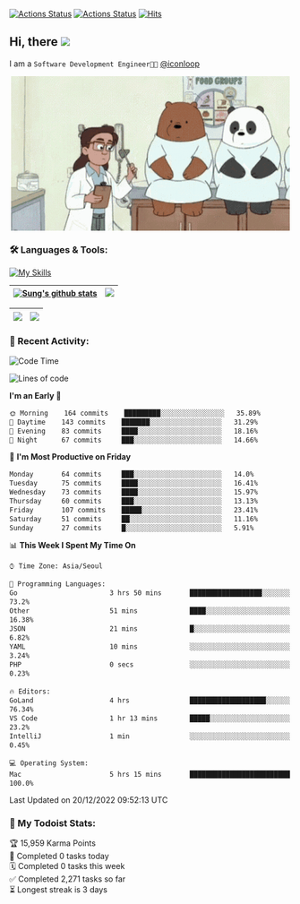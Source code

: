 
[![Actions Status](https://github.com/ddok2/ddok2/workflows/Todoist%20Readme/badge.svg)](https://github.com/ddok2/ddok2/actions)
[![Actions Status](https://github.com/ddok2/ddok2/workflows/wakatime-stats/badge.svg)](https://github.com/ddok2/ddok2/actions)
[![Hits](https://hits.seeyoufarm.com/api/count/incr/badge.svg?url=https%3A%2F%2Fgithub.com%2Fddok2&count_bg=%23FF9595&title_bg=%23555555&icon=github.svg&icon_color=%23FFFFFF&title=hits&edge_flat=false)](https://hits.seeyoufarm.com)

<!-- ![visitors](https://visitor-badge.laobi.icu/badge?page_id=ddok2.ddok2) -->
## Hi, there <img src="https://raw.githubusercontent.com/MartinHeinz/MartinHeinz/master/wave.gif" width="3%">

I am a `Software Development Engineer🧑‍💻` [@iconloop](https://github.com/iconloop)


<p align="center">
    <img align="center" alt="GIF" src="img/debugging.gif" />
</p>


### 🛠 Languages & Tools:

[![My Skills](https://skillicons.dev/icons?i=go,js,ts,py,express,react,svelte,jquery,pug,mongodb,mysql,redis,aws,docker,kubernetes)](https://skillicons.dev)


| <a href="https://github-readme-stats.vercel.app/api?username=ddok2&show_icons=true&include_all_commits=true&count_private=true&theme=buefy&hide_border=true"><img align="center" src="https://github-readme-stats.vercel.app/api?username=ddok2&show_icons=true&include_all_commits=true&count_private=true&theme=buefy&hide_border=true" alt="Sung's github stats" /></a> | <a href="https://github.com/ddok2"><img src="http://github-readme-streak-stats.herokuapp.com?user=ddok2&hide_border=true" /></a> |
| ------------- |------------- |


| <a href="https://github.com/ddok2"><img align="center" src="https://github-readme-stats.vercel.app/api/top-langs/?username=ddok2&theme=buefy&hide=html,css&hide_border=true" /></a> | <a href="https://github.com/ddok2"><img align="center" src="https://activity-graph.herokuapp.com/graph?username=ddok2&theme=github&hide_border=true" height="250" /></a> |
| ------------- |--------------------------------------------------------------------------------------------------------------------------------------------------------------------------|


<!-- <details open>
    <summary>📈 My GitHub Stats</summary>
    <p align="center">
        <a href="https://github.com/ddok2">
            <img align="center" src="https://github-readme-stats.vercel.app/api?username=ddok2&show_icons=true&include_all_commits=true&count_private=true&theme=buefy&hide_border=true" alt="Sung's github stats" />
        </a>
    </p>
</details>
<details>
    <summary>💬 Top Languages</summary>
    <p align="center"> 
        <a href="https://github.com/ddok2">
            <img align="center" src="https://github-readme-stats.vercel.app/api/top-langs/?username=ddok2&layout=compact&theme=buefy&hide=html,css&hide_border=true" />
        </a>
    </p>
</details> -->


### 🌈 Recent Activity:
<!--START_SECTION:waka-->
![Code Time](http://img.shields.io/badge/Code%20Time-1%2C893%20hrs%2057%20mins-blue)

![Lines of code](https://img.shields.io/badge/From%20Hello%20World%20I%27ve%20Written-4%20Million%20lines%20of%20code-blue)

**I'm an Early 🐤** 

```text
🌞 Morning    164 commits    █████████░░░░░░░░░░░░░░░░   35.89% 
🌆 Daytime    143 commits    ███████░░░░░░░░░░░░░░░░░░   31.29% 
🌃 Evening    83 commits     ████░░░░░░░░░░░░░░░░░░░░░   18.16% 
🌙 Night      67 commits     ███░░░░░░░░░░░░░░░░░░░░░░   14.66%

```
📅 **I'm Most Productive on Friday** 

```text
Monday       64 commits     ███░░░░░░░░░░░░░░░░░░░░░░   14.0% 
Tuesday      75 commits     ████░░░░░░░░░░░░░░░░░░░░░   16.41% 
Wednesday    73 commits     ████░░░░░░░░░░░░░░░░░░░░░   15.97% 
Thursday     60 commits     ███░░░░░░░░░░░░░░░░░░░░░░   13.13% 
Friday       107 commits    █████░░░░░░░░░░░░░░░░░░░░   23.41% 
Saturday     51 commits     ██░░░░░░░░░░░░░░░░░░░░░░░   11.16% 
Sunday       27 commits     █░░░░░░░░░░░░░░░░░░░░░░░░   5.91%

```


📊 **This Week I Spent My Time On** 

```text
⌚︎ Time Zone: Asia/Seoul

💬 Programming Languages: 
Go                       3 hrs 50 mins       ██████████████████░░░░░░░   73.2% 
Other                    51 mins             ████░░░░░░░░░░░░░░░░░░░░░   16.38% 
JSON                     21 mins             █░░░░░░░░░░░░░░░░░░░░░░░░   6.82% 
YAML                     10 mins             ░░░░░░░░░░░░░░░░░░░░░░░░░   3.24% 
PHP                      0 secs              ░░░░░░░░░░░░░░░░░░░░░░░░░   0.23%

🔥 Editors: 
GoLand                   4 hrs               ███████████████████░░░░░░   76.34% 
VS Code                  1 hr 13 mins        █████░░░░░░░░░░░░░░░░░░░░   23.2% 
IntelliJ                 1 min               ░░░░░░░░░░░░░░░░░░░░░░░░░   0.45%

💻 Operating System: 
Mac                      5 hrs 15 mins       █████████████████████████   100.0%

```


 Last Updated on 20/12/2022 09:52:13 UTC
<!--END_SECTION:waka-->

### 🚧 My Todoist Stats:
<!-- TODO-IST:START -->
🏆  15,959 Karma Points           
🌸  Completed 0 tasks today           
🗓  Completed 0 tasks this week           
✅  Completed 2,271 tasks so far           
⏳  Longest streak is 3 days
<!-- TODO-IST:END -->


